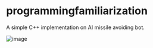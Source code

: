 # programmingfamiliarization

A simple C++ implementation on AI missile avoiding bot.



![image](https://user-images.githubusercontent.com/92174982/182006578-acb2da63-b3fc-4ecc-a16d-c035b1eb3590.png)
